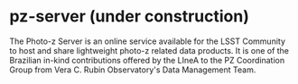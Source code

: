 # pz-server (under construction)
The Photo-z Server is an online service available for the LSST Community to host and share lightweight photo-z related data products. It is one of the Brazilian in-kind contributions offered by the LIneA to the PZ Coordination Group from Vera C. Rubin Observatory's Data Management Team. 
